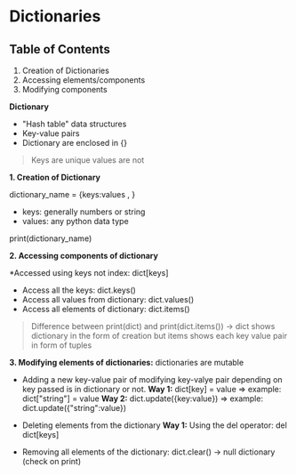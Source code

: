 # Dictionaries

## Table of Contents

1. Creation of Dictionaries
2. Accessing elements/components
3. Modifying components

**Dictionary**
* "Hash table" data structures
* Key-value pairs
* Dictionary are enclosed in {}

> Keys are unique values are not

**1. Creation of Dictionary**

dictionary_name = {keys:values , }

* keys: generally numbers or string
* values: any python data type

print(dictionary_name)

**2. Accessing components of dictionary**

*Accessed using keys not index: dict[keys]
* Access all the keys: dict.keys()
* Access all values from dictionary: dict.values()
* Access all elements of dictionary: dict.items()

> Difference between print(dict) and print(dict.items()) -> dict shows dictionary in the form of creation but items shows each key value pair in form of tuples

**3. Modifying elements of dictionaries:** dictionaries are mutable

* Adding a new key-value pair of modifying key-valye pair depending on key passed is in dictionary or not.
**Way 1:** dict[key] = value => example: dict["string"] = value
**Way 2:** dict.update({key:value}) => example: dict.update({"string":value})

* Deleting elements from the dictionary
**Way 1:** Using the del operator: del dict[keys]

* Removing all elements of the dictionary: dict.clear() -> null dictionary (check on print)
